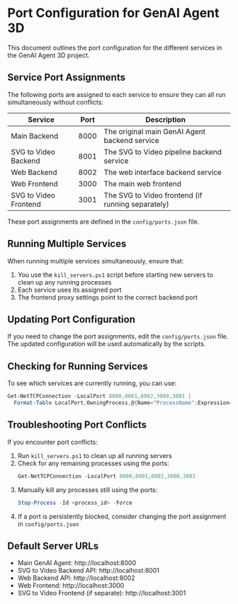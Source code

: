 # Port Configuration for GenAI Agent 3D

This document outlines the port configuration for the different services in the GenAI Agent 3D project.

## Service Port Assignments

The following ports are assigned to each service to ensure they can all run simultaneously without conflicts:

| Service | Port | Description |
|---------|------|-------------|
| Main Backend | 8000 | The original main GenAI Agent backend service |
| SVG to Video Backend | 8001 | The SVG to Video pipeline backend service |
| Web Backend | 8002 | The web interface backend service |
| Web Frontend | 3000 | The main web frontend |
| SVG to Video Frontend | 3001 | The SVG to Video frontend (if running separately) |

These port assignments are defined in the `config/ports.json` file.

## Running Multiple Services

When running multiple services simultaneously, ensure that:

1. You use the `kill_servers.ps1` script before starting new servers to clean up any running processes
2. Each service uses its assigned port
3. The frontend proxy settings point to the correct backend port

## Updating Port Configuration

If you need to change the port assignments, edit the `config/ports.json` file. The updated configuration will be used automatically by the scripts.

## Checking for Running Services

To see which services are currently running, you can use:

```powershell
Get-NetTCPConnection -LocalPort 8000,8001,8002,3000,3001 | 
  Format-Table LocalPort,OwningProcess,@{Name="ProcessName";Expression={(Get-Process -Id $_.OwningProcess).ProcessName}}
```

## Troubleshooting Port Conflicts

If you encounter port conflicts:

1. Run `kill_servers.ps1` to clean up all running servers
2. Check for any remaining processes using the ports:
   ```powershell
   Get-NetTCPConnection -LocalPort 8000,8001,8002,3000,3001
   ```
3. Manually kill any processes still using the ports:
   ```powershell
   Stop-Process -Id <process_id> -Force
   ```
4. If a port is persistently blocked, consider changing the port assignment in `config/ports.json`

## Default Server URLs

- Main GenAI Agent: http://localhost:8000
- SVG to Video Backend API: http://localhost:8001
- Web Backend API: http://localhost:8002
- Web Frontend: http://localhost:3000
- SVG to Video Frontend (if separate): http://localhost:3001
